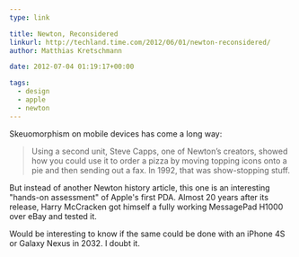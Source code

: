 ```yaml
---
type: link

title: Newton, Reconsidered
linkurl: http://techland.time.com/2012/06/01/newton-reconsidered/
author: Matthias Kretschmann

date: 2012-07-04 01:19:17+00:00

tags:
  - design
  - apple
  - newton
---
```


Skeuomorphism on mobile devices has come a long way:

> Using a second unit, Steve Capps, one of Newton’s creators, showed how you could use it to order a pizza by moving topping icons onto a pie and then sending out a fax. In 1992, that was show-stopping stuff.

But instead of another Newton history article, this one is an interesting "hands-on assessment" of Apple's first PDA. Almost 20 years after its release, Harry McCracken got himself a fully working MessagePad H1000 over eBay and tested it.

Would be interesting to know if the same could be done with an iPhone 4S or Galaxy Nexus in 2032. I doubt it.
